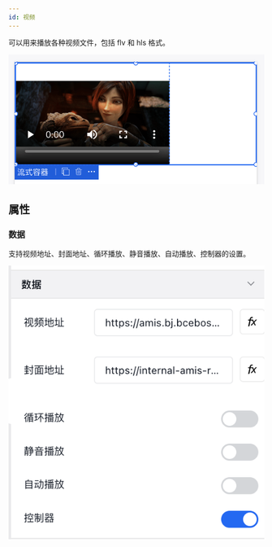 ```yaml
---
id: 视频
---
```


可以用来播放各种视频文件，包括 flv 和 hls 格式。

![image.png](/img/移动应用/组件/video-1.png)


## 属性

### 数据

支持视频地址、封面地址、循环播放、静音播放、自动播放、控制器的设置。

![image.png](/img/移动应用/组件/video-2.png)
